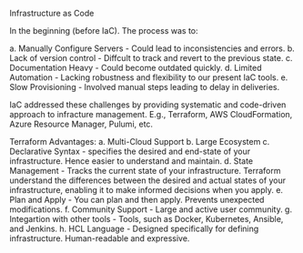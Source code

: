 Infrastructure as Code

In the beginning (before IaC). The process was to:

a. Manually Configure Servers - Could lead to inconsistencies and errors.
b. Lack of version control - Diffcult to track and revert to the previous 
    state.
c. Documentation Heavy - Could become outdated quickly.
d. Limited Automation - Lacking robustness and flexibility to our present 
    IaC tools.
e. Slow Provisioning - Involved manual steps leading to delay in 
    deliveries.

IaC addressed these challenges by providing systematic and code-driven 
    approach to infracture management. 
    E.g., Terraform, AWS CloudFormation, Azure Resource Manager, Pulumi, 
    etc.

Terraform
Advantages:
a. Multi-Cloud Support
b. Large Ecosystem
c. Declarative Syntax - specifies the desired and end-state of your 
    infrastructure. Hence easier to understand and maintain.
d. State Management - Tracks the current state of your infrastructure. 
    Terraform understand the differences between the desired and actual states of your infrastructure, enabling it to make informed decisions 
    when you apply.
e. Plan and Apply - You can plan and then apply. Prevents unexpected 
    modifications.
f. Community Support - Large and active user community.
g. Integartion with other tools - Tools, such as Docker, Kubernetes, 
    Ansible, and Jenkins.
h. HCL Language - Designed specifically for defining infrastructure. 
    Human-readable and expressive.

    

